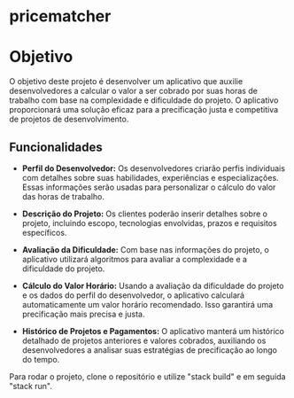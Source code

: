 # pricematcher

# Objetivo

O objetivo deste projeto é desenvolver um aplicativo que auxilie desenvolvedores a calcular o valor a ser cobrado por suas horas de trabalho com base na complexidade e dificuldade do projeto. O aplicativo proporcionará uma solução eficaz para a precificação justa e competitiva de projetos de desenvolvimento.

## Funcionalidades

- **Perfil do Desenvolvedor:** Os desenvolvedores criarão perfis individuais com detalhes sobre suas habilidades, experiências e especializações. Essas informações serão usadas para personalizar o cálculo do valor das horas de trabalho.

- **Descrição do Projeto:** Os clientes poderão inserir detalhes sobre o projeto, incluindo escopo, tecnologias envolvidas, prazos e requisitos específicos.

- **Avaliação da Dificuldade:** Com base nas informações do projeto, o aplicativo utilizará algoritmos para avaliar a complexidade e a dificuldade do projeto.

- **Cálculo do Valor Horário:** Usando a avaliação da dificuldade do projeto e os dados do perfil do desenvolvedor, o aplicativo calculará automaticamente um valor horário recomendado. Isso garantirá uma precificação mais precisa e justa.

- **Histórico de Projetos e Pagamentos:** O aplicativo manterá um histórico detalhado de projetos anteriores e valores cobrados, auxiliando os desenvolvedores a analisar suas estratégias de precificação ao longo do tempo.

Para rodar o projeto, clone o repositório e utilize "stack build" e em seguida "stack run".
